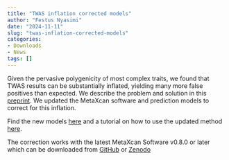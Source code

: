 ```yaml
---
title: "TWAS inflation corrected models"
author: "Festus Nyasimi"
date: "2024-11-11"
slug: "twas-inflation-corrected-models"
categories:
- Downloads
- News
tags: []
---
```


Given the pervasive polygenicity of most complex traits, we found that TWAS results can be substantially inflated, yielding many more false positives than expected.
We describe the problem and solution in this [preprint](https://doi.org/10.1101/2023.10.17.562831). We updated the MetaXcan software and prediction models to correct for this inflation. 

Find the new models [here](https://uchicago.box.com/s/w0nzszuvuwcsznvo8x4c15o4hujqrwm7) and a tutorial on how to use the updated method [here](https://github.com/hakyimlab/MetaXcan/wiki/S-PrediXcan-phi-inflation-correction).

The correction works with the latest MetaXcan Software v0.8.0 or later which can be downloaded from 
[GitHub](https://github.com/hakyimlab/MetaXcan/releases/tag/v0.8.0) or [Zenodo](https://doi.org/10.5281/zenodo.14113421)
